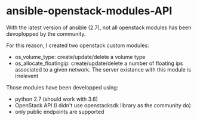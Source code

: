 # ansible-openstack-modules-API
With the latest version of ansible (2.7), not all openstack modules has been devoplopped by the community.

For this reason, I created two openstack custom modules:
  - os_volume_type: create/update/delete a volume type
  - os_allocate_floatingip: create/update/delete a number of floating ips associated to a given network. The server existance with this module is irrelevent

Those modules have been developped using:
  - python 2.7 (should work with 3.6)
  - OpenStack API (I didn't use openstacksdk library as the community do)
  - only public endpoints are supported
